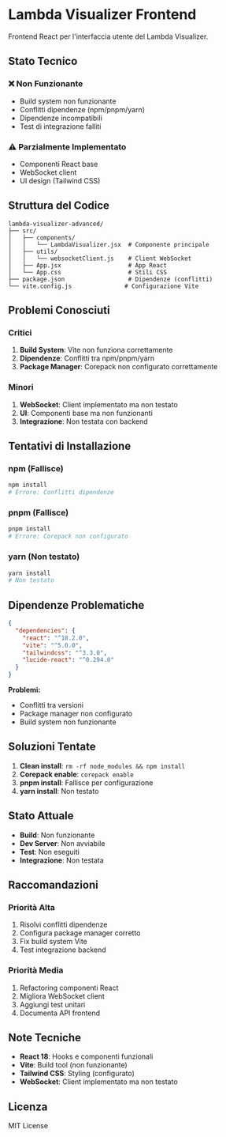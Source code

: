 # Lambda Visualizer Frontend

Frontend React per l'interfaccia utente del Lambda Visualizer.

## Stato Tecnico

### ❌ Non Funzionante
- Build system non funzionante
- Conflitti dipendenze (npm/pnpm/yarn)
- Dipendenze incompatibili
- Test di integrazione falliti

### ⚠️ Parzialmente Implementato
- Componenti React base
- WebSocket client
- UI design (Tailwind CSS)

## Struttura del Codice

```
lambda-visualizer-advanced/
├── src/
│   ├── components/
│   │   └── LambdaVisualizer.jsx  # Componente principale
│   ├── utils/
│   │   └── websocketClient.js    # Client WebSocket
│   ├── App.jsx                   # App React
│   └── App.css                   # Stili CSS
├── package.json                  # Dipendenze (conflitti)
└── vite.config.js               # Configurazione Vite
```

## Problemi Conosciuti

### Critici
1. **Build System**: Vite non funziona correttamente
2. **Dipendenze**: Conflitti tra npm/pnpm/yarn
3. **Package Manager**: Corepack non configurato correttamente

### Minori
1. **WebSocket**: Client implementato ma non testato
2. **UI**: Componenti base ma non funzionanti
3. **Integrazione**: Non testata con backend

## Tentativi di Installazione

### npm (Fallisce)
```bash
npm install
# Errore: Conflitti dipendenze
```

### pnpm (Fallisce)
```bash
pnpm install
# Errore: Corepack non configurato
```

### yarn (Non testato)
```bash
yarn install
# Non testato
```

## Dipendenze Problematiche

```json
{
  "dependencies": {
    "react": "^18.2.0",
    "vite": "^5.0.0",
    "tailwindcss": "^3.3.0",
    "lucide-react": "^0.294.0"
  }
}
```

**Problemi:**
- Conflitti tra versioni
- Package manager non configurato
- Build system non funzionante

## Soluzioni Tentate

1. **Clean install**: `rm -rf node_modules && npm install`
2. **Corepack enable**: `corepack enable`
3. **pnpm install**: Fallisce per configurazione
4. **yarn install**: Non testato

## Stato Attuale

- **Build**: Non funzionante
- **Dev Server**: Non avviabile
- **Test**: Non eseguiti
- **Integrazione**: Non testata

## Raccomandazioni

### Priorità Alta
1. Risolvi conflitti dipendenze
2. Configura package manager corretto
3. Fix build system Vite
4. Test integrazione backend

### Priorità Media
1. Refactoring componenti React
2. Migliora WebSocket client
3. Aggiungi test unitari
4. Documenta API frontend

## Note Tecniche

- **React 18**: Hooks e componenti funzionali
- **Vite**: Build tool (non funzionante)
- **Tailwind CSS**: Styling (configurato)
- **WebSocket**: Client implementato ma non testato

## Licenza

MIT License
